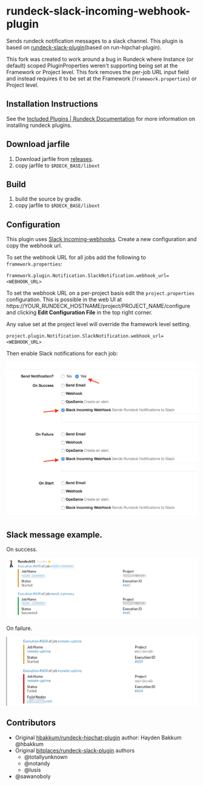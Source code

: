 rundeck-slack-incoming-webhook-plugin
======================

Sends rundeck notification messages to a slack channel.  This plugin  is based on [rundeck-slack-plugin](https://github.com/bitplaces/rundeck-slack-plugin)(based on run-hipchat-plugin).

This fork was created to work around a bug in Rundeck where Instance (or default) scoped PluginProperties weren't supporting being set at the Framework or Project level.
This fork removes the per-job URL input field and instead requires it to be set at the Framework (`framework.properties`) or Project level.

Installation Instructions
-------------------------

See the [Included Plugins | Rundeck Documentation](http://rundeck.org/docs/plugins-user-guide/installing.html#included-plugins "Included Plugins") for more information on installing rundeck plugins.

## Download jarfile

1. Download jarfile from [releases](https://github.com/hipyhop/rundeck-slack-incoming-webhook-plugin/releases).
2. copy jarfile to `$RDECK_BASE/libext`

## Build

1. build the source by gradle.
2. copy jarfile to `$RDECK_BASE/libext`


## Configuration
This plugin uses [Slack incoming-webhooks](https://skedulo.slack.com/apps/A0F7XDUAZ-incoming-webhooks). Create a new configuration and copy the webhook url.

To set the webhook URL for all jobs add the following to `framework.properties`:
```
framework.plugin.Notification.SlackNotification.webhook_url=<WEBHOOK_URL>
```

To set the webhook URL on a per-project basis edit the `project.properties` configuration. This is possible in the web UI at https://YOUR_RUNDECK_HOSTNAME/project/PROJECT_NAME/configure and clicking **Edit Configuration File** in the top right corner.

Any value set at the project level will override the framework level setting.

```
project.plugin.Notification.SlackNotification.webhook_url=<WEBHOOK_URL>
```

Then enable Slack notifications for each job:

![config](config.png)

## Slack message example.

On success.

![on success](on_success.png)

On failure.

![on failure](on_failure.png)

## Contributors
*  Original [hbakkum/rundeck-hipchat-plugin](https://github.com/hbakkum/rundeck-hipchat-plugin) author: Hayden Bakkum @hbakkum
*  Original [bitplaces/rundeck-slack-plugin](https://github.com/bitplaces/rundeck-slack-plugin) authors
    *  @totallyunknown
    *  @notandy
    *  @lusis
*  @sawanoboly
